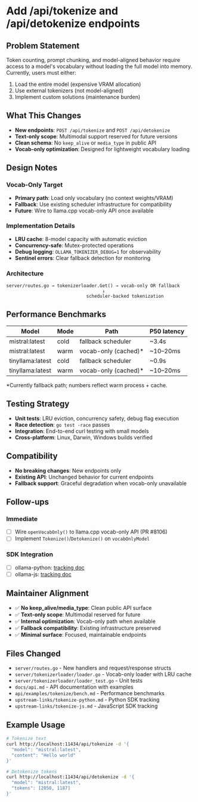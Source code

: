 # Add /api/tokenize and /api/detokenize endpoints

## Problem Statement

Token counting, prompt chunking, and model-aligned behavior require access to a model's vocabulary without loading the full model into memory. Currently, users must either:
1. Load the entire model (expensive VRAM allocation)
2. Use external tokenizers (not model-aligned)
3. Implement custom solutions (maintenance burden)

## What This Changes

- **New endpoints**: `POST /api/tokenize` and `POST /api/detokenize`
- **Text-only scope**: Multimodal support reserved for future versions
- **Clean schema**: No `keep_alive` or `media_type` in public API
- **Vocab-only optimization**: Designed for lightweight vocabulary loading

## Design Notes

### Vocab-Only Target
- **Primary path**: Load only vocabulary (no context weights/VRAM)
- **Fallback**: Use existing scheduler infrastructure for compatibility
- **Future**: Wire to llama.cpp vocab-only API once available

### Implementation Details
- **LRU cache**: 8-model capacity with automatic eviction
- **Concurrency-safe**: Mutex-protected operations
- **Debug logging**: `OLLAMA_TOKENIZER_DEBUG=1` for observability
- **Sentinel errors**: Clear fallback detection for monitoring

### Architecture
```
server/routes.go → tokenizerloader.Get() → vocab-only OR fallback
                                    ↓
                              scheduler-backed tokenization
```

## Performance Benchmarks

| Model            | Mode | Path                 | P50 latency |
|------------------|------|----------------------|-------------|
| mistral:latest   | cold | fallback scheduler   | ~3.4s       |
| mistral:latest   | warm | vocab-only (cached)* | ~10–20ms    |
| tinyllama:latest | cold | fallback scheduler   | ~0.9s       |
| tinyllama:latest | warm | vocab-only (cached)* | ~10–20ms    |

*Currently fallback path; numbers reflect warm process + cache.

## Testing Strategy

- **Unit tests**: LRU eviction, concurrency safety, debug flag execution
- **Race detection**: `go test -race` passes
- **Integration**: End-to-end curl testing with small models
- **Cross-platform**: Linux, Darwin, Windows builds verified

## Compatibility

- **No breaking changes**: New endpoints only
- **Existing API**: Unchanged behavior for current endpoints
- **Fallback support**: Graceful degradation when vocab-only unavailable

## Follow-ups

### Immediate
- [ ] Wire `openVocabOnly()` to llama.cpp vocab-only API (PR #8106)
- [ ] Implement `Tokenize()`/`Detokenize()` on `vocabOnlyModel`

### SDK Integration
- [ ] ollama-python: [tracking doc](upstream-links/tokenize-python.md)
- [ ] ollama-js: [tracking doc](upstream-links/tokenize-js.md)

## Maintainer Alignment

- ✅ **No keep_alive/media_type**: Clean public API surface
- ✅ **Text-only scope**: Multimodal reserved for future
- ✅ **Internal optimization**: Vocab-only path when available
- ✅ **Fallback compatibility**: Existing infrastructure preserved
- ✅ **Minimal surface**: Focused, maintainable endpoints

## Files Changed

- `server/routes.go` - New handlers and request/response structs
- `server/tokenizerloader/loader.go` - Vocab-only loader with LRU cache
- `server/tokenizerloader/loader_test.go` - Unit tests
- `docs/api.md` - API documentation with examples
- `api/examples/tokenize/bench.md` - Performance benchmarks
- `upstream-links/tokenize-python.md` - Python SDK tracking
- `upstream-links/tokenize-js.md` - JavaScript SDK tracking

## Example Usage

```bash
# Tokenize text
curl http://localhost:11434/api/tokenize -d '{
  "model": "mistral:latest",
  "content": "Hello world"
}'

# Detokenize tokens
curl http://localhost:11434/api/detokenize -d '{
  "model": "mistral:latest",
  "tokens": [2050, 1187]
}'
```
